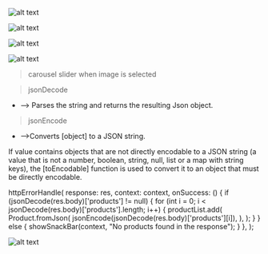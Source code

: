 
![alt text](image.png)
 
![alt text](image-2.png)

 ![alt text](image-1.png)


 ![alt text](image-3.png)

 > carousel slider when image is selected


> jsonDecode
 - --> Parses the string and returns the resulting Json object.
> jsonEncode 
- -->Converts [object] to a JSON string.

If value contains objects that are not directly encodable to a JSON string (a value that is not a number, boolean, string, null, list or a map with string keys), the [toEncodable] function is used to convert it to an object that must be directly encodable.

<!-- "products is missed so it messingwith other" -->


 httpErrorHandle(
        response: res,
        context: context,
        onSuccess: () {
          if (jsonDecode(res.body)['products'] != null) {
            for (int i = 0; i < jsonDecode(res.body)['products'].length; i++) {
              productList.add(
                Product.fromJson(
                  jsonEncode(jsonDecode(res.body)['products'][i]),
                ),
              );
            }
          } else {
            showSnackBar(context, "No products found in the response");
          }
        },
      );



![alt text](image-4.png)
      